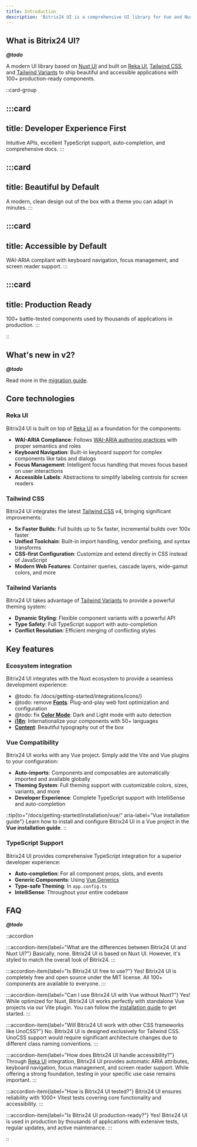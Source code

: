 ```yaml
---
title: Introduction
description: 'Bitrix24 UI is a comprehensive UI library for Vue and Nuxt applications, offering a collection of fully styled and accessible components.'
---
```


## What is Bitrix24 UI?

***@todo***

A modern UI library based on [Nuxt UI](https://ui.nuxt.com) and built on [Reka UI](https://reka-ui.com/), [Tailwind CSS](https://tailwindcss.com/), and [Tailwind Variants](https://www.tailwind-variants.org/) to ship beautiful and accessible applications with 100+ production-ready components.

::card-group

:::card
---
title: Developer Experience First
---
Intuitive APIs, excellent TypeScript support, auto-completion, and comprehensive docs.
:::

:::card
---
title: Beautiful by Default
---
A modern, clean design out of the box with a theme you can adapt in minutes.
:::

:::card
---
title: Accessible by Default
---
WAI-ARIA compliant with keyboard navigation, focus management, and screen reader support.
:::

:::card
---
title: Production Ready
---
100+ battle-tested components used by thousands of applications in production.
:::

::

## What's new in v2?

***@todo***

Read more in the [migration guide](/docs/getting-started/migration/v2/).

## Core technologies

### Reka UI

Bitrix24 UI is built on top of [Reka UI](https://reka-ui.com/) as a foundation for the components:

- **WAI-ARIA Compliance**: Follows [WAI-ARIA authoring practices](https://reka-ui.com/docs/overview/accessibility) with proper semantics and roles
- **Keyboard Navigation**: Built-in keyboard support for complex components like tabs and dialogs
- **Focus Management**: Intelligent focus handling that moves focus based on user interactions
- **Accessible Labels**: Abstractions to simplify labeling controls for screen readers

### Tailwind CSS

Bitrix24 UI integrates the latest [Tailwind CSS](https://tailwindcss.com/) v4, bringing significant improvements:

- **5x Faster Builds**: Full builds up to 5x faster, incremental builds over 100x faster
- **Unified Toolchain**: Built-in import handling, vendor prefixing, and syntax transforms
- **CSS-first Configuration**: Customize and extend directly in CSS instead of JavaScript
- **Modern Web Features**: Container queries, cascade layers, wide-gamut colors, and more

### Tailwind Variants

Bitrix24 UI takes advantage of [Tailwind Variants](https://www.tailwind-variants.org/) to provide a powerful theming system:

- **Dynamic Styling**: Flexible component variants with a powerful API
- **Type Safety**: Full TypeScript support with auto-completion
- **Conflict Resolution**: Efficient merging of conflicting styles

## Key features

### Ecosystem integration

Bitrix24 UI integrates with the Nuxt ecosystem to provide a seamless development experience:

- @todo: fix /docs/getting-started/integrations/icons/)
- @todo: remove [**Fonts**](/docs/getting-started/integrations/fonts/): Plug-and-play web font optimization and configuration
- @todo: fix [**Color Mode**](/docs/getting-started/integrations/color-mode/): Dark and Light mode with auto detection
- [**i18n**](/docs/getting-started/integrations/i18n/): Internationalize your components with 50+ languages
- [**Content**](/docs/getting-started/integrations/content/): Beautiful typography out of the box

### Vue Compatibility

Bitrix24 UI works with any Vue project. Simply add the Vite and Vue plugins to your configuration:

- **Auto-imports**: Components and composables are automatically imported and available globally
- **Theming System**: Full theming support with customizable colors, sizes, variants, and more
- **Developer Experience**: Complete TypeScript support with IntelliSense and auto-completion

::tip{to="/docs/getting-started/installation/vue/" aria-label="Vue installation guide"}
Learn how to install and configure Bitrix24 UI in a Vue project in the **Vue installation guide**.
::

### TypeScript Support

Bitrix24 UI provides comprehensive TypeScript integration for a superior developer experience:

- **Auto-completion**: For all component props, slots, and events
- **Generic Components**: Using [Vue Generics](https://vuejs.org/api/sfc-script-setup.html#generics)
- **Type-safe Theming**: In `app.config.ts`
- **IntelliSense**: Throughout your entire codebase

## FAQ

***@todo***

::accordion

:::accordion-item{label="What are the differences between Bitrix24 UI and Nuxt UI?"}
Basically, none. Bitrix24 UI is based on Nuxt UI. However, it's styled to match the overall look of Bitrix24.
:::

:::accordion-item{label="Is Bitrix24 UI free to use?"}
Yes! Bitrix24 UI is completely free and open source under the MIT license. All 100+ components are available to everyone.
:::

:::accordion-item{label="Can I use Bitrix24 UI with Vue without Nuxt?"}
Yes! While optimized for Nuxt, Bitrix24 UI works perfectly with standalone Vue projects via our Vite plugin. You can follow the [installation guide](/docs/getting-started/installation/vue/) to get started.
:::

:::accordion-item{label="Will Bitrix24 UI work with other CSS frameworks like UnoCSS?"}
No. Bitrix24 UI is designed exclusively for Tailwind CSS. UnoCSS support would require significant architecture changes due to different class naming conventions.
:::

:::accordion-item{label="How does Bitrix24 UI handle accessibility?"}
Through [Reka UI](https://reka-ui.com/docs/overview/accessibility) integration, Bitrix24 UI provides automatic ARIA attributes, keyboard navigation, focus management, and screen reader support. While offering a strong foundation, testing in your specific use case remains important.
:::

:::accordion-item{label="How is Bitrix24 UI tested?"}
Bitrix24 UI ensures reliability with 1000+ Vitest tests covering core functionality and accessibility.
:::

:::accordion-item{label="Is Bitrix24 UI production-ready?"}
Yes! Bitrix24 UI is used in production by thousands of applications with extensive tests, regular updates, and active maintenance.
:::

::
